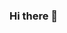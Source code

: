 ### Hi there 👋

<!--
**pocrehabmed/pocrehabmed** is a ✨ _special_ ✨ repository because its `README.md` (this file) appears on your GitHub profile.


